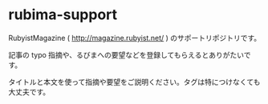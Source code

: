 rubima-support
==============

RubyistMagazine ( http://magazine.rubyist.net/ ) のサポートリポジトリです。

記事の typo 指摘や、るびまへの要望などを登録してもらえるとありがたいです。

タイトルと本文を使って指摘や要望をご説明ください。タグは特につけなくても大丈夫です。
